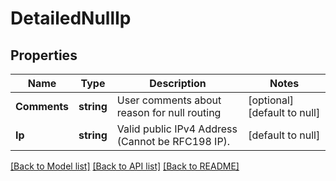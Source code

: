 # DetailedNullIp

## Properties
Name | Type | Description | Notes
------------ | ------------- | ------------- | -------------
**Comments** | **string** | User comments about reason for null routing | [optional] [default to null]
**Ip** | **string** | Valid public IPv4 Address (Cannot be RFC198 IP). | [default to null]

[[Back to Model list]](../README.md#documentation-for-models) [[Back to API list]](../README.md#documentation-for-api-endpoints) [[Back to README]](../README.md)


